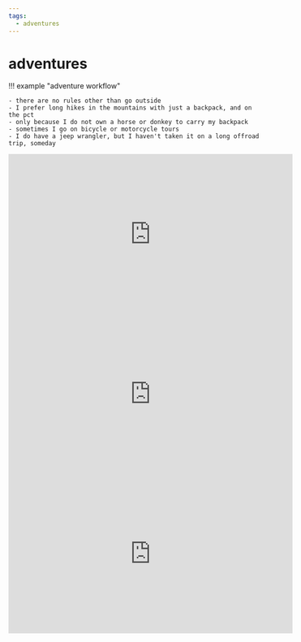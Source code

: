 ```yaml
---
tags:
  - adventures 
---
```

# adventures

!!! example "adventure workflow"

    - there are no rules other than go outside
    - I prefer long hikes in the mountains with just a backpack, and on the pct
    - only because I do not own a horse or donkey to carry my backpack
    - sometimes I go on bicycle or motorcycle tours
    - I do have a jeep wrangler, but I haven't taken it on a long offroad trip, someday

<iframe width="560" height="315" src="https://www.youtube.com/embed/videoseries?list=PLGY2UhH7nNtKqgj1dMFVURNttZwXtkPOC" title="YouTube video player" frameborder="0" allow="accelerometer; autoplay; clipboard-write; encrypted-media; gyroscope; picture-in-picture; web-share" allowfullscreen></iframe>

<iframe width="560" height="315" src="https://www.youtube.com/embed/videoseries?list=PLGY2UhH7nNtLD1eOeJKnRs93jJwieLnjv" title="YouTube video player" frameborder="0" allow="accelerometer; autoplay; clipboard-write; encrypted-media; gyroscope; picture-in-picture; web-share" allowfullscreen></iframe>

<iframe width="560" height="315" src="https://www.youtube.com/embed/videoseries?list=PLGY2UhH7nNtLbh54UlhQnrc6S_n1EFoKc" title="YouTube video player" frameborder="0" allow="accelerometer; autoplay; clipboard-write; encrypted-media; gyroscope; picture-in-picture; web-share" allowfullscreen></iframe>
